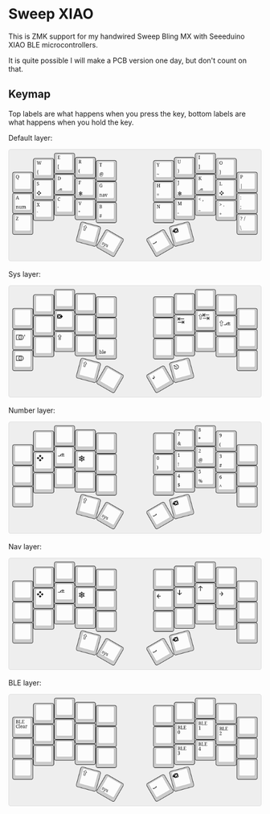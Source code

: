 # Sweep XIAO

This is ZMK support for my handwired Sweep Bling MX with Seeeduino XIAO BLE
microcontrollers.

It is quite possible I will make a PCB version one day, but don't count on that.

## Keymap

Top labels are what happens when you press the key,
bottom labels are what happens when you hold the key.

Default layer:

![Default Layer](./.github/assets/def.png)

Sys layer:

![Sys Layer](./.github/assets/sys.png)

Number layer:

![Number Layer](./.github/assets/num.png)

Nav layer:

![Nav Layer](./.github/assets/nav.png)

BLE layer:

![BLE Layer](./.github/assets/ble.png)

